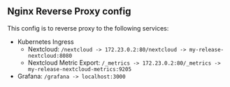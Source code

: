 ## Nginx Reverse Proxy config
This config is to reverse proxy to the following services:
- Kubernetes Ingress
    - Nextcloud: `/nextcloud -> 172.23.0.2:80/nextcloud -> my-release-nextcloud:8080`
    - Nextcloud Metric Export: `/_metrics -> 172.23.0.2:80/_metrics -> my-release-nextcloud-metrics:9205`
- Grafana: `/grafana -> localhost:3000`
